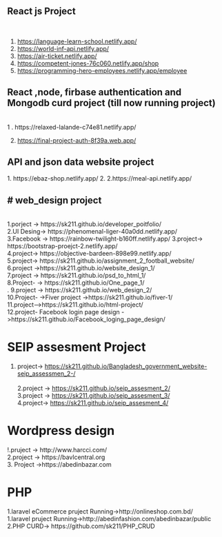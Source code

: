 <h2>React js Project</h2> <br>

1. https://language-learn-school.netlify.app/  <br>
2. https://world-inf-api.netlify.app/ <br>
3. https://air-ticket.netlify.app/ <br>
4. https://competent-jones-76c060.netlify.app/shop <br>
5. https://programming-hero-employees.netlify.app/employee


<h2> React ,node, firbase authentication and Mongodb curd project (till now running project) </h2> <br>
1 . https://relaxed-lalande-c74e81.netlify.app/ <br>

2. https://final-project-auth-8f39a.web.app/

<h2>API and json data website project</h2>
1. https://ebaz-shop.netlify.app/
2. 2.https://meal-api.netlify.app/

<h2># web_design project</h2> <br>
1.porject -> https://sk211.github.io/developer_poitfolio/ <br>
2.UI Desing-> https://phenomenal-liger-40a0dd.netlify.app/ <br>
3.Facebook -> https://rainbow-twilight-b160ff.netlify.app/
3.project-> https://bootstrap-proejct-2.netlify.app/ <br>
4.project->  https://objective-bardeen-898e99.netlify.app/ <br>
5.project->  https://sk211.github.io/assignment_2_football_website/ <br>
6.project  ->https://sk211.github.io/website_design_1/<br>
7.project -> https://sk211.github.io/psd_to_html_1/<br>
8.Project- -> https://sk211.github.io/One_page_1/ <br>.
9.project -> https://sk211.github.io/web_design_2/<br>
10.Project- ->Fiver project ->https://sk211.github.io/fiver-1/ <br>
11.project-->https://sk211.github.io/html-project/ <br>
12.project- Facebook login page design ->https://sk211.github.io/Facebook_loging_page_design/ <br>


<h1> SEIP assesment Project </h1>

1. project-> https://sk211.github.io/Bangladesh_government_website-seip_assessmen_2-/ <br><br>
2.project -> https://sk211.github.io/seip_assesment_2/<br>
3.project -> https://sk211.github.io/seip_assesment_3/<br>
4.project-> https://sk211.github.io/seip_assesment_4/<br>

<h1>Wordpress design </h1>
!.pruject -> http://www.harcci.com/<br>
2.project -> https://bavlcentral.org <br>
3. Project ->https://abedinbazar.com


<h1>PHP</h1>
1.laravel eCommerce pruject Running->http://onlineshop.com.bd/ <br>
1.laravel pruject Running->http://abedinfashion.com/abedinbazar/public <br>
2.PHP CURD-> https://github.com/sk211/PHP_CRUD<br>


